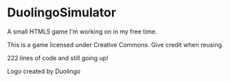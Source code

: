 # DuolingoSimulator
A small HTML5 game I'm working on in my free time.

This is a game licensed under Creative Commons. Give credit when reusing. 

222 lines of code and still going up!

Logo created by Duolingo
